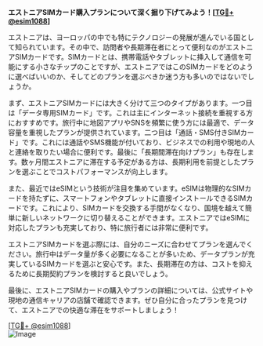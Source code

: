 **エストニアSIMカード購入プランについて深く掘り下げてみよう！[[TG💪+ @esim1088](https://t.me/s/esim1088)]**

エストニアは、ヨーロッパの中でも特にテクノロジーの発展が進んでいる国として知られています。その中で、訪問者や長期滞在者にとって便利なのがエストニアSIMカードです。SIMカードとは、携帯電話やタブレットに挿入して通信を可能にする小さなチップのことですが、エストニアではこのSIMカードをどのように選べばいいのか、そしてどのプランを選ぶべきか迷う方も多いのではないでしょうか。

まず、エストニアSIMカードには大きく分けて三つのタイプがあります。一つ目は「データ専用SIMカード」です。これは主にインターネット接続を重視する方におすすめです。旅行中に地図アプリやSNSを頻繁に使う方には最適で、データ容量を重視したプランが提供されています。二つ目は「通話・SMS付きSIMカード」です。これには通話やSMS機能が付いており、ビジネスでの利用や現地の人と連絡を取りたい場合に便利です。最後に「長期間滞在向けプラン」も存在します。数ヶ月間エストニアに滞在する予定がある方は、長期利用を前提としたプランを選ぶことでコストパフォーマンスが向上します。

また、最近ではeSIMという技術が注目を集めています。eSIMは物理的なSIMカードを持たずに、スマートフォンやタブレットに直接インストールできるSIMカードです。これにより、SIMカードを交換する手間がなくなり、国境を越えて簡単に新しいネットワークに切り替えることができます。エストニアではeSIMに対応したプランも充実しており、特に旅行者には非常に便利です。

エストニアSIMカードを選ぶ際には、自分のニーズに合わせてプランを選んでください。旅行中はデータ量が多く必要になることが多いため、データプランが充実しているSIMカードを選ぶと安心です。また、長期滞在の方は、コストを抑えるために長期契約プランを検討すると良いでしょう。

最後に、エストニアSIMカードの購入やプランの詳細については、公式サイトや現地の通信キャリアの店舗で確認できます。ぜひ自分に合ったプランを見つけて、エストニアでの快適な滞在をサポートしましょう！

[[TG💪+ @esim1088](https://t.me/s/esim1088)]  
![Image](https://i.postimg.cc/Y0z9fWf4/image.png)